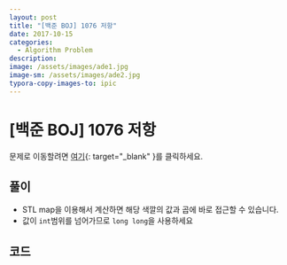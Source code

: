 ```yaml
---
layout: post
title: "[백준 BOJ] 1076 저항"
date: 2017-10-15
categories:
  - Algorithm Problem
description: 
image: /assets/images/ade1.jpg
image-sm: /assets/images/ade2.jpg
typora-copy-images-to: ipic
---
```


# [백준 BOJ] 1076 저항

문제로 이동할려면 [여기](https://www.acmicpc.net/problem/1076){: target="_blank" }를 클릭하세요.

## 풀이

- STL map을 이용해서 계산하면 해당 색깔의 값과 곱에 바로 접근할 수 있습니다.
- 값이 `int`범위를 넘어가므로 `long long`을 사용하세요


## 코드  


<script src="https://gist.github.com/jiwondh/d24d221a26c1ce2ec34de18584c28de8.js"></script>










